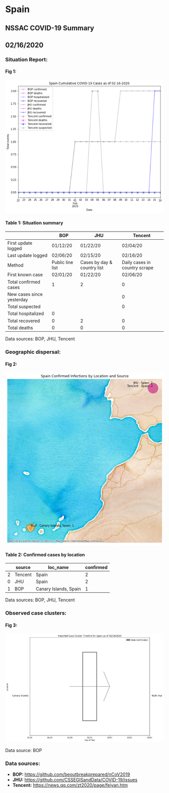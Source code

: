 # Spain
## NSSAC COVID-19 Summary
## 02/16/2020



### Situation Report:
#### Fig 1:
![Spain cases](../merged_histories/Spain_merged_histories.png)

#### Table 1: Situation summary


|                           | BOP              | JHU                         | Tencent                       |
|---------------------------|------------------|-----------------------------|-------------------------------|
| First update logged       | 01/12/20         | 01/22/20                    | 02/04/20                      |
| Last update logged        | 02/06/20         | 02/15/20                    | 02/16/20                      |
| Method                    | Public line list | Cases by day & country list | Daily cases in country scrape |
| First known case          | 02/01/20         | 01/22/20                    | 02/06/20                      |
| Total confirmed cases     | 1                | 2                           | 0                             |
| New cases since yesterday |                  |                             | 0                             |
| Total suspected           |                  |                             | 0                             |
| Total hospitalized        | 0                |                             |                               |
| Total recovered           | 0                | 2                           | 0                             |
| Total deaths              | 0                | 0                           | 0                             |

Data sources: BOP, JHU, Tencent


### Geographic dispersal:
#### Fig 2:
![Spain mapped](../case_locs/Spain_case_locs.png)

#### Table 2: Confirmed cases by location


|    | source   | loc_name              |   confirmed |
|----|----------|-----------------------|-------------|
|  2 | Tencent  | Spain                 |           2 |
|  0 | JHU      | Spain                 |           2 |
|  1 | BOP      | Canary Islands, Spain |           1 |

Data sources: BOP, JHU, Tencent


### Observed case clusters:
#### Fig 3:
![Spain cases](../cluster_analysis/Spain_imported_cases.png)



Data source: BOP


### Data sources:
* **BOP:** https://github.com/beoutbreakprepared/nCoV2019
* **JHU:** https://github.com/CSSEGISandData/COVID-19/issues
* **Tencent:** https://news.qq.com/zt2020/page/feiyan.htm